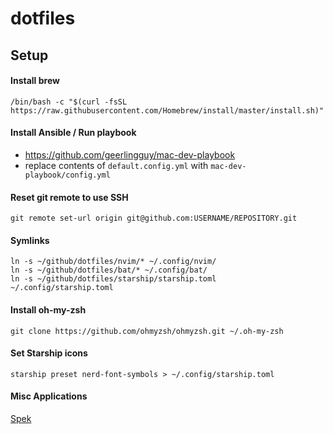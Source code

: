 # dotfiles

## Setup

#### Install brew

`/bin/bash -c "$(curl -fsSL https://raw.githubusercontent.com/Homebrew/install/master/install.sh)"`

#### Install Ansible / Run playbook

- https://github.com/geerlingguy/mac-dev-playbook
- replace contents of `default.config.yml` with `mac-dev-playbook/config.yml`

#### Reset git remote to use SSH

`git remote set-url origin git@github.com:USERNAME/REPOSITORY.git`

#### Symlinks

`ln -s ~/github/dotfiles/nvim/* ~/.config/nvim/`\
`ln -s ~/github/dotfiles/bat/* ~/.config/bat/`\
`ln -s ~/github/dotfiles/starship/starship.toml  ~/.config/starship.toml`

#### Install oh-my-zsh

`git clone https://github.com/ohmyzsh/ohmyzsh.git ~/.oh-my-zsh`

#### Set Starship icons
`starship preset nerd-font-symbols > ~/.config/starship.toml`

#### Misc Applications

[Spek](https://github.com/withmorten/spek-alternative/releases)

